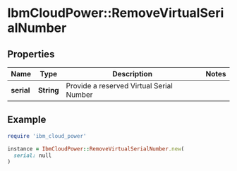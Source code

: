 # IbmCloudPower::RemoveVirtualSerialNumber

## Properties

| Name | Type | Description | Notes |
| ---- | ---- | ----------- | ----- |
| **serial** | **String** | Provide a reserved Virtual Serial Number |  |

## Example

```ruby
require 'ibm_cloud_power'

instance = IbmCloudPower::RemoveVirtualSerialNumber.new(
  serial: null
)
```

